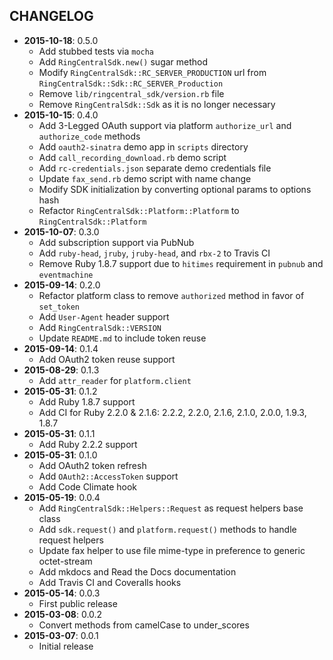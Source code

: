 CHANGELOG
---------
- **2015-10-18**: 0.5.0
  - Add stubbed tests via `mocha`
  - Add `RingCentralSdk.new()` sugar method
  - Modify `RingCentralSdk::RC_SERVER_PRODUCTION` url from `RingCentralSdk::Sdk::RC_SERVER_Production`
  - Remove `lib/ringcentral_sdk/version.rb` file
  - Remove `RingCentralSdk::Sdk` as it is no longer necessary
- **2015-10-15**: 0.4.0
  - Add 3-Legged OAuth support via platform `authorize_url` and `authorize_code` methods
  - Add `oauth2-sinatra` demo app in `scripts` directory
  - Add `call_recording_download.rb` demo script
  - Add `rc-credentials.json` separate demo credentials file
  - Update `fax_send.rb` demo script with name change
  - Modify SDK initialization by converting optional params to options hash
  - Refactor `RingCentralSdk::Platform::Platform` to `RingCentralSdk::Platform`
- **2015-10-07**: 0.3.0
  - Add subscription support via PubNub
  - Add `ruby-head`, `jruby`, `jruby-head`, and `rbx-2` to Travis CI
  - Remove Ruby 1.8.7 support due to `hitimes` requirement in `pubnub` and `eventmachine`
- **2015-09-14**: 0.2.0
  - Refactor platform class to remove `authorized` method in favor of `set_token`
  - Add `User-Agent` header support
  - Add `RingCentralSdk::VERSION`
  - Update `README.md` to include token reuse
- **2015-09-14**: 0.1.4
  - Add OAuth2 token reuse support
- **2015-08-29**: 0.1.3
  - Add `attr_reader` for `platform.client`
- **2015-05-31**: 0.1.2
  - Add Ruby 1.8.7 support
  - Add CI for Ruby 2.2.0 & 2.1.6: 2.2.2, 2.2.0, 2.1.6, 2.1.0, 2.0.0, 1.9.3, 1.8.7
- **2015-05-31**: 0.1.1
  - Add Ruby 2.2.2 support
- **2015-05-31**: 0.1.0
  - Add OAuth2 token refresh
  - Add `OAuth2::AccessToken` support
  - Add Code Climate hook
- **2015-05-19**: 0.0.4
  - Add `RingCentralSdk::Helpers::Request` as request helpers base class
  - Add `sdk.request()` and `platform.request()` methods to handle request helpers
  - Update fax helper to use file mime-type in preference to generic octet-stream
  - Add mkdocs and Read the Docs documentation
  - Add Travis CI and Coveralls hooks
- **2015-05-14**: 0.0.3
  - First public release
- **2015-03-08**: 0.0.2
  - Convert methods from camelCase to under_scores
- **2015-03-07**: 0.0.1
  - Initial release